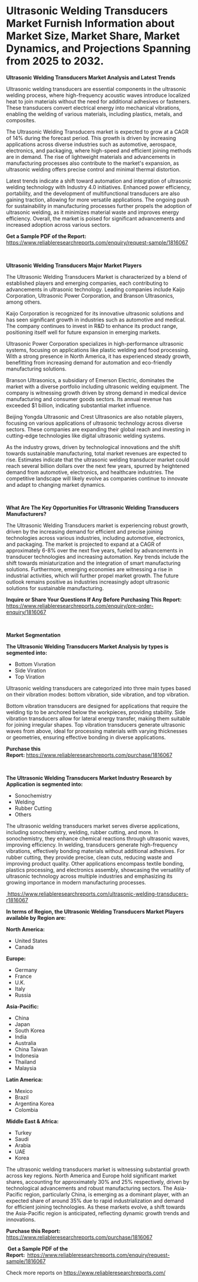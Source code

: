 <p><h1>Ultrasonic Welding Transducers Market Furnish Information about Market Size, Market Share, Market Dynamics, and Projections Spanning from 2025 to 2032.</h1></p><p><strong>Ultrasonic Welding Transducers Market Analysis and Latest Trends</strong></p>
<p><p>Ultrasonic welding transducers are essential components in the ultrasonic welding process, where high-frequency acoustic waves introduce localized heat to join materials without the need for additional adhesives or fasteners. These transducers convert electrical energy into mechanical vibrations, enabling the welding of various materials, including plastics, metals, and composites. </p><p>The Ultrasonic Welding Transducers market is expected to grow at a CAGR of 14% during the forecast period. This growth is driven by increasing applications across diverse industries such as automotive, aerospace, electronics, and packaging, where high-speed and efficient joining methods are in demand. The rise of lightweight materials and advancements in manufacturing processes also contribute to the market's expansion, as ultrasonic welding offers precise control and minimal thermal distortion.</p><p>Latest trends indicate a shift toward automation and integration of ultrasonic welding technology with Industry 4.0 initiatives. Enhanced power efficiency, portability, and the development of multifunctional transducers are also gaining traction, allowing for more versatile applications. The ongoing push for sustainability in manufacturing processes further propels the adoption of ultrasonic welding, as it minimizes material waste and improves energy efficiency. Overall, the market is poised for significant advancements and increased adoption across various sectors.</p></p>
<p><strong>Get a Sample PDF of the Report:&nbsp;</strong> <a href="https://www.reliableresearchreports.com/enquiry/request-sample/1816067?utm_campaign=2567&utm_medium=2&utm_source=Github&utm_content=ia&utm_term=19022025&utm_id=ultrasonic-welding-transducers">https://www.reliableresearchreports.com/enquiry/request-sample/1816067</a></p>
<p>&nbsp;</p>
<p><strong>Ultrasonic Welding Transducers Major Market Players</strong></p>
<p><p>The Ultrasonic Welding Transducers Market is characterized by a blend of established players and emerging companies, each contributing to advancements in ultrasonic technology. Leading companies include Kaijo Corporation, Ultrasonic Power Corporation, and Branson Ultrasonics, among others.</p><p>Kaijo Corporation is recognized for its innovative ultrasonic solutions and has seen significant growth in industries such as automotive and medical. The company continues to invest in R&D to enhance its product range, positioning itself well for future expansion in emerging markets.</p><p>Ultrasonic Power Corporation specializes in high-performance ultrasonic systems, focusing on applications like plastic welding and food processing. With a strong presence in North America, it has experienced steady growth, benefitting from increasing demand for automation and eco-friendly manufacturing solutions.</p><p>Branson Ultrasonics, a subsidiary of Emerson Electric, dominates the market with a diverse portfolio including ultrasonic welding equipment. The company is witnessing growth driven by strong demand in medical device manufacturing and consumer goods sectors. Its annual revenue has exceeded $1 billion, indicating substantial market influence.</p><p>Beijing Yongda Ultrasonic and Crest Ultrasonics are also notable players, focusing on various applications of ultrasonic technology across diverse sectors. These companies are expanding their global reach and investing in cutting-edge technologies like digital ultrasonic welding systems.</p><p>As the industry grows, driven by technological innovations and the shift towards sustainable manufacturing, total market revenues are expected to rise. Estimates indicate that the ultrasonic welding transducer market could reach several billion dollars over the next few years, spurred by heightened demand from automotive, electronics, and healthcare industries. The competitive landscape will likely evolve as companies continue to innovate and adapt to changing market dynamics.</p></p>
<p>&nbsp;</p>
<p><strong>What Are The Key Opportunities For Ultrasonic Welding Transducers Manufacturers?</strong></p>
<p><p>The Ultrasonic Welding Transducers market is experiencing robust growth, driven by the increasing demand for efficient and precise joining technologies across various industries, including automotive, electronics, and packaging. The market is projected to expand at a CAGR of approximately 6-8% over the next five years, fueled by advancements in transducer technologies and increasing automation. Key trends include the shift towards miniaturization and the integration of smart manufacturing solutions. Furthermore, emerging economies are witnessing a rise in industrial activities, which will further propel market growth. The future outlook remains positive as industries increasingly adopt ultrasonic solutions for sustainable manufacturing.</p></p>
<p><strong>Inquire or Share Your Questions If Any Before Purchasing This Report:</strong> <a href="https://www.reliableresearchreports.com/enquiry/pre-order-enquiry/1816067?utm_campaign=2567&utm_medium=2&utm_source=Github&utm_content=ia&utm_term=19022025&utm_id=ultrasonic-welding-transducers">https://www.reliableresearchreports.com/enquiry/pre-order-enquiry/1816067</a></p>
<p>&nbsp;</p>
<p><strong>Market Segmentation</strong></p>
<p><strong>The Ultrasonic Welding Transducers Market Analysis by types is segmented into:</strong></p>
<p><ul><li>Bottom Vivration</li><li>Side Viration</li><li>Top Viration</li></ul></p>
<p><p>Ultrasonic welding transducers are categorized into three main types based on their vibration modes: bottom vibration, side vibration, and top vibration. </p><p>Bottom vibration transducers are designed for applications that require the welding tip to be anchored below the workpieces, providing stability. Side vibration transducers allow for lateral energy transfer, making them suitable for joining irregular shapes. Top vibration transducers generate ultrasonic waves from above, ideal for processing materials with varying thicknesses or geometries, ensuring effective bonding in diverse applications.</p></p>
<p><strong>Purchase this Report:&nbsp;</strong><a href="https://www.reliableresearchreports.com/purchase/1816067?utm_campaign=2567&utm_medium=2&utm_source=Github&utm_content=ia&utm_term=19022025&utm_id=ultrasonic-welding-transducers">https://www.reliableresearchreports.com/purchase/1816067</a></p>
<p>&nbsp;</p>
<p><strong>The Ultrasonic Welding Transducers Market Industry Research by Application is segmented into:</strong></p>
<p><ul><li>Sonochemistry</li><li>Welding</li><li>Rubber Cutting</li><li>Others</li></ul></p>
<p><p>The ultrasonic welding transducers market serves diverse applications, including sonochemistry, welding, rubber cutting, and more. In sonochemistry, they enhance chemical reactions through ultrasonic waves, improving efficiency. In welding, transducers generate high-frequency vibrations, effectively bonding materials without additional adhesives. For rubber cutting, they provide precise, clean cuts, reducing waste and improving product quality. Other applications encompass textile bonding, plastics processing, and electronics assembly, showcasing the versatility of ultrasonic technology across multiple industries and emphasizing its growing importance in modern manufacturing processes.</p></p>
<p><a href="https://www.reliableresearchreports.com/ultrasonic-welding-transducers-r1816067?utm_campaign=2567&utm_medium=2&utm_source=Github&utm_content=ia&utm_term=19022025&utm_id=ultrasonic-welding-transducers">&nbsp;https://www.reliableresearchreports.com/ultrasonic-welding-transducers-r1816067</a></p>
<p><strong>In terms of Region, the Ultrasonic Welding Transducers Market Players available by Region are:</strong></p>
<p>
    <p> <strong> North America: </strong>
        <ul>
            <li>United States</li>
            <li>Canada</li>
        </ul>
        </p> 
    <p> <strong> Europe: </strong>
        <ul>
            <li>Germany</li>
            <li>France</li>
            <li>U.K.</li>
            <li>Italy</li>
            <li>Russia</li>
        </ul>
        </p> 
    <p> <strong> Asia-Pacific: </strong>
        <ul>
            <li>China</li>
            <li>Japan</li>
            <li>South Korea</li>
            <li>India</li>
            <li>Australia</li>
            <li>China Taiwan</li>
            <li>Indonesia</li>
            <li>Thailand</li>
            <li>Malaysia</li>
        </ul>
        </p> 
    <p> <strong> Latin America: </strong>
        <ul>
            <li>Mexico</li>
            <li>Brazil</li>
            <li>Argentina Korea</li>
            <li>Colombia</li>
        </ul>
        </p> 
    <p> <strong> Middle East & Africa: </strong>
        <ul>
            <li>Turkey</li>
            <li>Saudi</li>
            <li>Arabia</li>
            <li>UAE</li>
            <li>Korea</li>
        </ul>
    </p>
    </p>
<p><p>The ultrasonic welding transducers market is witnessing substantial growth across key regions. North America and Europe hold significant market shares, accounting for approximately 30% and 25% respectively, driven by technological advancements and robust manufacturing sectors. The Asia-Pacific region, particularly China, is emerging as a dominant player, with an expected share of around 35% due to rapid industrialization and demand for efficient joining technologies. As these markets evolve, a shift towards the Asia-Pacific region is anticipated, reflecting dynamic growth trends and innovations.</p></p>
<p><strong>Purchase this Report: </strong><a href="https://www.reliableresearchreports.com/purchase/1816067?utm_campaign=2567&utm_medium=2&utm_source=Github&utm_content=ia&utm_term=19022025&utm_id=ultrasonic-welding-transducers">https://www.reliableresearchreports.com/purchase/1816067</a></p>
<p>&nbsp;<strong>Get a Sample PDF of the Report:&nbsp;&nbsp;</strong><a href="https://www.reliableresearchreports.com/enquiry/request-sample/1816067?utm_campaign=2567&utm_medium=2&utm_source=Github&utm_content=ia&utm_term=19022025&utm_id=ultrasonic-welding-transducers">https://www.reliableresearchreports.com/enquiry/request-sample/1816067</a></p>
<p><strong></strong></p>
<p>Check more reports on <a href="https://www.reliableresearchreports.com/?utm_campaign=2567&utm_medium=2&utm_source=Github&utm_content=ia&utm_term=19022025&utm_id=ultrasonic-welding-transducers">https://www.reliableresearchreports.com/</a></p>